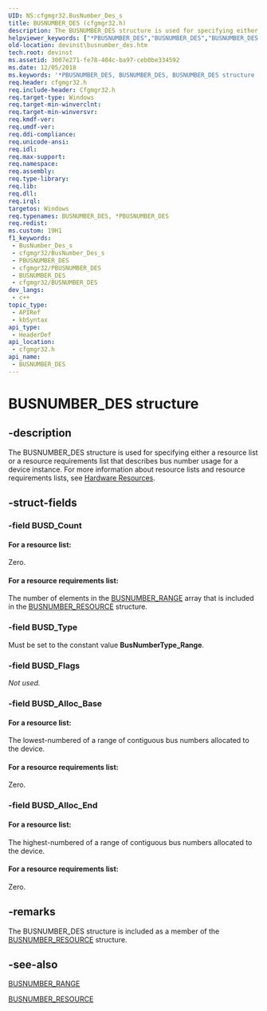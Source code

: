 ```yaml
---
UID: NS:cfgmgr32.BusNumber_Des_s
title: BUSNUMBER_DES (cfgmgr32.h)
description: The BUSNUMBER_DES structure is used for specifying either a resource list or a resource requirements list that describes bus number usage for a device instance.
helpviewer_keywords: ["*PBUSNUMBER_DES","BUSNUMBER_DES","BUSNUMBER_DES structure [Device and Driver Installation]","PBUSNUMBER_DES","PBUSNUMBER_DES structure pointer [Device and Driver Installation]","cfgmgr32/BUSNUMBER_DES","cfgmgr32/PBUSNUMBER_DES","cfgmgrst_791be216-3ef2-407b-b250-4e09f40356a3.xml","devinst.busnumber_des"]
old-location: devinst\busnumber_des.htm
tech.root: devinst
ms.assetid: 3007e271-fe78-404c-ba97-ceb0be334592
ms.date: 12/05/2018
ms.keywords: '*PBUSNUMBER_DES, BUSNUMBER_DES, BUSNUMBER_DES structure [Device and Driver Installation], PBUSNUMBER_DES, PBUSNUMBER_DES structure pointer [Device and Driver Installation], cfgmgr32/BUSNUMBER_DES, cfgmgr32/PBUSNUMBER_DES, cfgmgrst_791be216-3ef2-407b-b250-4e09f40356a3.xml, devinst.busnumber_des'
req.header: cfgmgr32.h
req.include-header: Cfgmgr32.h
req.target-type: Windows
req.target-min-winverclnt: 
req.target-min-winversvr: 
req.kmdf-ver: 
req.umdf-ver: 
req.ddi-compliance: 
req.unicode-ansi: 
req.idl: 
req.max-support: 
req.namespace: 
req.assembly: 
req.type-library: 
req.lib: 
req.dll: 
req.irql: 
targetos: Windows
req.typenames: BUSNUMBER_DES, *PBUSNUMBER_DES
req.redist: 
ms.custom: 19H1
f1_keywords:
 - BusNumber_Des_s
 - cfgmgr32/BusNumber_Des_s
 - PBUSNUMBER_DES
 - cfgmgr32/PBUSNUMBER_DES
 - BUSNUMBER_DES
 - cfgmgr32/BUSNUMBER_DES
dev_langs:
 - c++
topic_type:
 - APIRef
 - kbSyntax
api_type:
 - HeaderDef
api_location:
 - cfgmgr32.h
api_name:
 - BUSNUMBER_DES
---
```


# BUSNUMBER_DES structure


## -description

The BUSNUMBER_DES structure is used for specifying either a resource list or a resource requirements list that describes bus number usage for a device instance. For more information about resource lists and resource requirements lists, see <a href="/windows-hardware/drivers/kernel/hardware-resources">Hardware Resources</a>.

## -struct-fields

### -field BUSD_Count

#### For a resource list:

Zero.



#### For a resource requirements list:

The number of elements in the [BUSNUMBER_RANGE](/windows/desktop/api/cfgmgr32/ns-cfgmgr32-busnumber_range) array that is included in the [BUSNUMBER_RESOURCE](/windows/desktop/api/cfgmgr32/ns-cfgmgr32-busnumber_resource) structure.

### -field BUSD_Type

Must be set to the constant value <b>BusNumberType_Range</b>.

### -field BUSD_Flags

<i>Not used.</i>

### -field BUSD_Alloc_Base

#### For a resource list:

The lowest-numbered of a range of contiguous bus numbers allocated to the device.



#### For a resource requirements list:

Zero.

### -field BUSD_Alloc_End

#### For a resource list:

The highest-numbered of a range of contiguous bus numbers allocated to the device.



#### For a resource requirements list:

Zero.

## -remarks

The BUSNUMBER_DES structure is included as a member of the [BUSNUMBER_RESOURCE](/windows/desktop/api/cfgmgr32/ns-cfgmgr32-busnumber_resource) structure.

## -see-also

[BUSNUMBER_RANGE](/windows/desktop/api/cfgmgr32/ns-cfgmgr32-busnumber_range)



[BUSNUMBER_RESOURCE](/windows/desktop/api/cfgmgr32/ns-cfgmgr32-busnumber_resource)